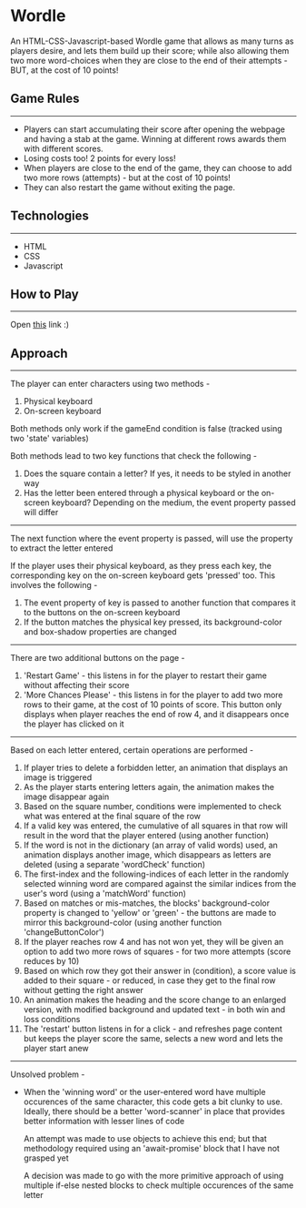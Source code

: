 # Wordle
An HTML-CSS-Javascript-based Wordle game that allows as many turns as players desire, and lets them build up their score; while also allowing them two more word-choices when they are close to the end of their attempts - BUT, at the cost of 10 points!

## Game Rules
---
- Players can start accumulating their score after opening the webpage and having a stab at the game. Winning at different rows awards them with different scores.
- Losing costs too! 2 points for every loss!
- When players are close to the end of the game, they can choose to add two more rows (attempts) - but at the cost of 10 points!
- They can also restart the game without exiting the page.

## Technologies
---
- HTML
- CSS
- Javascript

## How to Play
---
Open <a href="https://sid-s1.github.io/Project-1/" target="_blank">this</a> link :)

## Approach
---
The player can enter characters using two methods -

1. Physical keyboard
2. On-screen keyboard

Both methods only work if the gameEnd condition is false (tracked using two 'state' variables)

Both methods lead to two key functions that check the following -

1. Does the square contain a letter? If yes, it needs to be styled in another way
2. Has the letter been entered through a physical keyboard or the on-screen keyboard? Depending on the medium, the event property passed will differ

---

The next function where the event property is passed, will use the property to extract the letter entered

If the player uses their physical keyboard, as they press each key, the corresponding key on the on-screen keyboard gets 'pressed' too. This involves the following -

1. The event property of key is passed to another function that compares it to the buttons on the on-screen keyboard
2. If the button matches the physical key pressed, its background-color and box-shadow properties are changed

---

There are two additional buttons on the page -

1. 'Restart Game' - this listens in for the player to restart their game without affecting their score
2. 'More Chances Please' - this listens in for the player to add two more rows to their game, at the cost of 10 points of score. This button only displays when player reaches the end of row 4, and it disappears once the player has clicked on it

---

Based on each letter entered, certain operations are performed -

1. If player tries to delete a forbidden letter, an animation that displays an image is triggered
2. As the player starts entering letters again, the animation makes the image disappear again
3. Based on the square number, conditions were implemented to check what was entered at the final square of the row
4. If a valid key was entered, the cumulative of all squares in that row will result in the word that the player entered (using another function)
5. If the word is not in the dictionary (an array of valid words) used, an animation displays another image, which disappears as letters are deleted (using a separate 'wordCheck' function)
6. The first-index and the following-indices of each letter in the randomly selected winning word are compared against the similar indices from the user's word (using a 'matchWord' function)
7. Based on matches or mis-matches, the blocks' background-color property is changed to 'yellow' or 'green' - the buttons are made to mirror this background-color (using another function 'changeButtonColor')
8. If the player reaches row 4 and has not won yet, they will be given an option to add two more rows of squares - for two more attempts (score reduces by 10)
9. Based on which row they got their answer in (condition), a score value is added to their square - or reduced, in case they get to the final row without getting the right answer
10. An animation makes the heading and the score change to an enlarged version, with modified background and updated text - in both win and loss conditions
11. The 'restart' button listens in for a click - and refreshes page content but keeps the player score the same, selects a new word and lets the player start anew

---

Unsolved problem -

- When the 'winning word' or the user-entered word have multiple occurences of the same character, this code gets a bit clunky to use. Ideally, there should be a better 'word-scanner' in place that provides better information with lesser lines of code
   
   An attempt was made to use objects to achieve this end; but that methodology required using an 'await-promise' block that I have not grasped yet

   A decision was made to go with the more primitive approach of using multiple if-else nested blocks to check multiple occurences of the same letter
